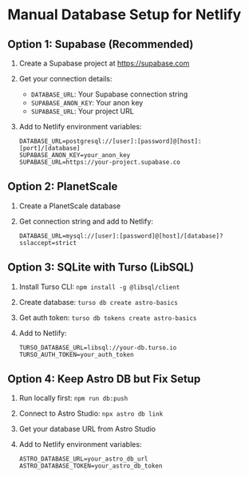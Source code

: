 # Manual Database Setup for Netlify

## Option 1: Supabase (Recommended)

1. Create a Supabase project at <https://supabase.com>
2. Get your connection details:

   - `DATABASE_URL`: Your Supabase connection string
   - `SUPABASE_ANON_KEY`: Your anon key
   - `SUPABASE_URL`: Your project URL

3. Add to Netlify environment variables:

   ```env
   DATABASE_URL=postgresql://[user]:[password]@[host]:[port]/[database]
   SUPABASE_ANON_KEY=your_anon_key
   SUPABASE_URL=https://your-project.supabase.co
   ```

## Option 2: PlanetScale

1. Create a PlanetScale database
2. Get connection string and add to Netlify:

   ```env
   DATABASE_URL=mysql://[user]:[password]@[host]/[database]?sslaccept=strict
   ```

## Option 3: SQLite with Turso (LibSQL)

1. Install Turso CLI: `npm install -g @libsql/client`
2. Create database: `turso db create astro-basics`
3. Get auth token: `turso db tokens create astro-basics`
4. Add to Netlify:

   ```env
   TURSO_DATABASE_URL=libsql://your-db.turso.io
   TURSO_AUTH_TOKEN=your_auth_token
   ```

## Option 4: Keep Astro DB but Fix Setup

1. Run locally first: `npm run db:push`
2. Connect to Astro Studio: `npx astro db link`
3. Get your database URL from Astro Studio
4. Add to Netlify environment variables:

   ```env
   ASTRO_DATABASE_URL=your_astro_db_url
   ASTRO_DATABASE_TOKEN=your_astro_db_token
   ```
